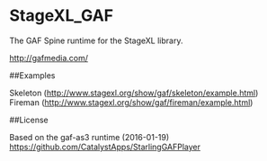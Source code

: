 StageXL_GAF
===========

The GAF Spine runtime for the StageXL library.

http://gafmedia.com/

##Examples

Skeleton (<http://www.stagexl.org/show/gaf/skeleton/example.html>)  
Fireman (<http://www.stagexl.org/show/gaf/fireman/example.html>)  

##License

Based on the gaf-as3 runtime (2016-01-19)  
<https://github.com/CatalystApps/StarlingGAFPlayer>  

